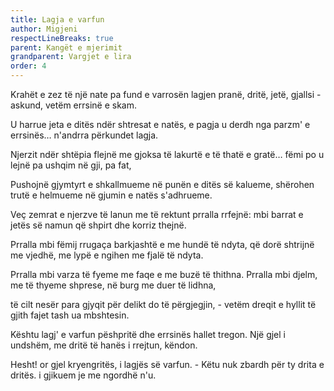 ```yaml
---
title: Lagja e varfun
author: Migjeni
respectLineBreaks: true
parent: Kangët e mjerimit
grandparent: Vargjet e lira
order: 4
---
```


Krahët e zez të një nate pa fund
e varrosën lagjen pranë,
dritë, jetë, gjallsi - askund,
vetëm errsinë e skam.

U harrue jeta e ditës
ndër shtresat e natës, e pagja
u derdh nga parzm' e errsinës…
n'andrra përkundet lagja.

Njerzit ndër shtëpia flejnë
me gjoksa të lakurtë e të thatë
e gratë… fëmi po u lejnë
pa ushqim në gji, pa fat,

Pushojnë gjymtyrt e shkallmueme
në punën e ditës së kalueme,
shërohen trutë e helmueme
në gjumin e natës s'adhrueme.

Veç zemrat e njerzve të lanun
me të rektunt prralla rrfejnë:
mbi barrat e jetës së namun
që shpirt dhe korriz thejnë.

Prralla mbi fëmij rrugaça
barkjashtë e me hundë të ndyta,
që dorë shtrijnë me vjedhë, me lypë
e ngihen me fjalë të ndyta.

Prralla mbi varza të fyeme
me faqe e me buzë të thithna.
Prralla mbi djelm, me të thyeme
shprese, në burg me duer të lidhna,

të cilt nesër para gjyqit
për delikt do të përgjegjin, -
vetëm dreqit e hyllit
të gjith fajet tash ua mbshtesin.

Kështu lagj' e varfun pëshpritë
dhe errsinës hallet tregon.
Një gjel i undshëm, me dritë
të hanës i rrejtun, këndon.

Hesht! or gjel kryengritës,
i lagjës së varfun. - Këtu
nuk zbardh për ty drita e dritës.
i gjikuem je me ngordhë n'u.
